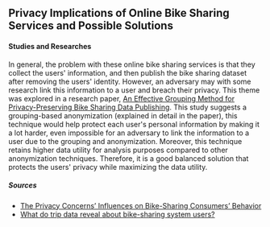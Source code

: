 ## Privacy Implications of Online Bike Sharing Services and Possible Solutions

#### Studies and Researches

In general, the problem with these online bike sharing services is that they collect the users' information, and then publish the bike sharing dataset after removing the users' identity. However, an adversary may with some research link this information to a user and breach their privacy. This theme was explored in a research paper, [An Effective Grouping Method for Privacy-Preserving Bike Sharing Data Publishing](https://www.mdpi.com/1999-5903/9/4/65). This study suggests a grouping-based anonymization (explained in detail in the paper), this technique would help protect each user's personal information by making it a lot harder, even impossible for an adversary to link the information to a user due to the grouping and anonymization. Moreover, this technique retains higher data utility for analysis purposes compared to other anonymization techniques. Therefore, it is a good balanced solution that protects the users' privacy while maximizing the data utility.


















##### Sources
- [The Privacy Concerns’ Influences on Bike-Sharing Consumers’ Behavior](https://www.aasmr.org/jsms/Vol12/JSMS%20April%202022/Vol.12No.02.12.pdf)
- [What do trip data reveal about bike-sharing system users?](https://www.sciencedirect.com/science/article/pii/S0966692321000247)
